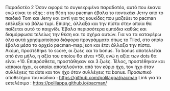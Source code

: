 Παραδοτέο 2 
Όσον αφορά το συγκεκριμένο παραδοτέο, αυτό που έκανα εγώ είναι το εξής : στη θέση του pacman έβαλα το ποντικάκι Jerry από το παιδικό Tom και Jerry και αντί για τις κουκίδες που μαζεύει το pacman επέλεξα να βάλω τυρί. Επίσης, άλλαξα και την πίστα στην οποία θα παίζεται αυτό το παιχνίδι. Έβαλα περισσότερα εμπόδια καθώς και διαμόρφωσα τελείως την θέση και το σχήμα αυτών. Για να τα καταφέρω όλα αυτά χρησιμοποίησα διάφορα προγράμματα όπως το Tiled, στο οποίο έβαλα μέσα το αρχείο pacman-map.json και έτσι άλλαξα την πίστα. Ακόμη, προστέθηκε το score, οι ζωές και το bonus. Το bonus αποτελείται από ένα μήλο, η αξία του οποίου θα είναι +50, ενώ η αξία των dots θα είναι +10. Επιπρόσθετα, προστάθηκαν και 3 ζωές. Τέλος, προστέθηκαν και κάποιοι ήχοι, οι οποίοι αποτελούνται από τον κύριο ήχο, τον ήχο όταν συλλέγεις τα dots  και τον ήχο όταν συλλέγεις τα bonus.
Προσωπικό αποθετήριο του κώδικα : https://github.com/polilappa/pacman
Link για το εκτελέσιμο : https://polilappa.github.io/pacman/
